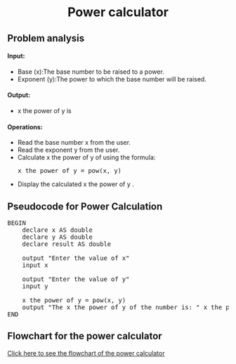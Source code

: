 <a name="readme-top"></a>

<div align="center">
  <h1><b> Power calculator </b></h1>
  
<html>
<body>
<div align ="left">
<h2> Problem analysis </h2>
  
<h4>Input:</h4>
<ul>
    <li>Base (x):The base number to be raised to a power.</li>
    <li>Exponent (y):The power to which the base number will be raised.</li>
</ul>

<h4>Output:</h4>

 <ul> <li> x the power of y is </li> </ul>
    
<h4>Operations:</h4>
<ul>
    <li>Read the base number x from the user.</li>
    <li>Read the exponent y from the user.</li>
    <li>Calculate x the power of y of using the formula:
        <pre>x the power of y = pow(x, y)</pre> </li>
   <li>Display the calculated x the power of y .</li>
</ul>

</body>
</html>
  
<h2>Pseudocode for Power Calculation</h2>

<pre>
BEGIN
    declare x AS double
    declare y AS double 
    declare result AS double 
  
    output "Enter the value of x"
    input x
    
    output "Enter the value of y"
    input y
    
    x the power of y = pow(x, y)
    output "The x the power of y of the number is: " x the power of y
END
</pre>

</body>
</html>
<h2> Flowchart for the power calculator </h2>
<a href=" https://1drv.ms/i/c/105b6da710b596d0/EdpQPfE9MZhEhleIaTiEJycBXw0wLZj9cmtT7aO1ipVHlA?e=plOSsD " target="_blank">Click here to see the flowchart of the power calculator</a>
</html>
